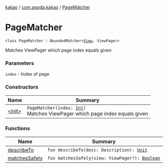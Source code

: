 [kakao](../../index.md) / [com.agoda.kakao](../index.md) / [PageMatcher](./index.md)

# PageMatcher

`class PageMatcher : BoundedMatcher<`[`View`](https://developer.android.com/reference/android/view/View.html)`, ViewPager>`

Matches ViewPager which page index equals given

### Parameters

`index` - Index of page

### Constructors

| Name | Summary |
|---|---|
| [&lt;init&gt;](-init-.md) | `PageMatcher(index: `[`Int`](https://kotlinlang.org/api/latest/jvm/stdlib/kotlin/-int/index.html)`)`<br>Matches ViewPager which page index equals given |

### Functions

| Name | Summary |
|---|---|
| [describeTo](describe-to.md) | `fun describeTo(desc: Description): `[`Unit`](https://kotlinlang.org/api/latest/jvm/stdlib/kotlin/-unit/index.html) |
| [matchesSafely](matches-safely.md) | `fun matchesSafely(view: ViewPager?): `[`Boolean`](https://kotlinlang.org/api/latest/jvm/stdlib/kotlin/-boolean/index.html) |
